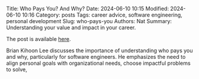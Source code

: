 Title: Who Pays You? And Why?
Date: 2024-06-10 10:15
Modified: 2024-06-10 10:16
Category: posts
Tags: career advice, software engineering, personal development
Slug: who-pays-you
Authors: Nat
Summary: Understanding your value and impact in your career.

The post is available [here](https://www.moderndescartes.com/essays/who_pays_you).

Brian Kihoon Lee discusses the importance of understanding who pays you and
why, particularly for software engineers. He emphasizes the need to align
personal goals with organizational needs, choose impactful problems to solve,

